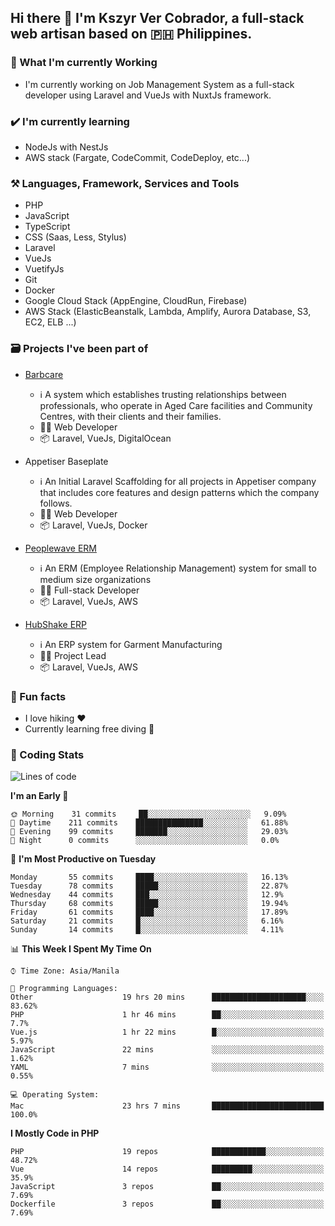 ## Hi there 👋 I'm Kszyr Ver Cobrador, a full-stack web artisan based on 🇵🇭 Philippines.

### 🚀 What I'm currently Working

- I'm currently working on Job Management System as a full-stack developer using Laravel and VueJs with NuxtJs framework.

### ✔️ I'm currently learning

- NodeJs with NestJs
- AWS stack (Fargate, CodeCommit, CodeDeploy, etc...)

### ⚒️ Languages, Framework, Services and Tools
- PHP
- JavaScript
- TypeScript
- CSS (Saas, Less, Stylus)
- Laravel
- VueJs
- VuetifyJs
- Git
- Docker
- Google Cloud Stack (AppEngine, CloudRun, Firebase)
- AWS Stack (ElasticBeanstalk, Lambda, Amplify, Aurora Database, S3, EC2, ELB ...)


### 🗃 Projects I've been part of

- <a href="https://appetiser.com.au/portfolio/barbcare" target="_blank">Barbcare</a>

  - ℹ️ A system which establishes trusting relationships between professionals, who operate in Aged Care facilities and Community Centres, with their clients and their families.
  - 👨‍💻 Web Developer
  - 📦 Laravel, VueJs, DigitalOcean

- Appetiser Baseplate

  - ℹ️ An Initial Laravel Scaffolding for all projects in Appetiser company that includes core features and design patterns which the company follows.
  - 👨‍💻 Web Developer
  - 📦 Laravel, VueJs, Docker

- <a href="https://peoplewave.co" target="_blank">Peoplewave ERM</a>

  - ℹ️ An ERM (Employee Relationship Management) system for small to medium size organizations
  - 👨‍💻 Full-stack Developer
  - 📦 Laravel, VueJs, AWS

- <a href="https://www.posbang.com/garment-erp" target="_blank">HubShake ERP</a>

  - ℹ️ An ERP system for Garment Manufacturing
  - 👨‍💻 Project Lead
  - 📦 Laravel, VueJs, AWS

### 🌴 Fun facts

- I love hiking ❤️
- Currently learning free diving 🥽

### 🌟 Coding Stats

<!-- WakaTime Stats -->

<!--START_SECTION:waka-->
![Lines of code](https://img.shields.io/badge/From%20Hello%20World%20I%27ve%20Written-461496%20lines%20of%20code-blue)

**I'm an Early 🐤** 

```text
🌞 Morning    31 commits     ██░░░░░░░░░░░░░░░░░░░░░░░   9.09% 
🌆 Daytime    211 commits    ███████████████░░░░░░░░░░   61.88% 
🌃 Evening    99 commits     ███████░░░░░░░░░░░░░░░░░░   29.03% 
🌙 Night      0 commits      ░░░░░░░░░░░░░░░░░░░░░░░░░   0.0%

```
📅 **I'm Most Productive on Tuesday** 

```text
Monday       55 commits     ████░░░░░░░░░░░░░░░░░░░░░   16.13% 
Tuesday      78 commits     █████░░░░░░░░░░░░░░░░░░░░   22.87% 
Wednesday    44 commits     ███░░░░░░░░░░░░░░░░░░░░░░   12.9% 
Thursday     68 commits     █████░░░░░░░░░░░░░░░░░░░░   19.94% 
Friday       61 commits     ████░░░░░░░░░░░░░░░░░░░░░   17.89% 
Saturday     21 commits     █░░░░░░░░░░░░░░░░░░░░░░░░   6.16% 
Sunday       14 commits     █░░░░░░░░░░░░░░░░░░░░░░░░   4.11%

```


📊 **This Week I Spent My Time On** 

```text
⌚︎ Time Zone: Asia/Manila

💬 Programming Languages: 
Other                    19 hrs 20 mins      █████████████████████░░░░   83.62% 
PHP                      1 hr 46 mins        ██░░░░░░░░░░░░░░░░░░░░░░░   7.7% 
Vue.js                   1 hr 22 mins        █░░░░░░░░░░░░░░░░░░░░░░░░   5.97% 
JavaScript               22 mins             ░░░░░░░░░░░░░░░░░░░░░░░░░   1.62% 
YAML                     7 mins              ░░░░░░░░░░░░░░░░░░░░░░░░░   0.55%

💻 Operating System: 
Mac                      23 hrs 7 mins       █████████████████████████   100.0%

```

**I Mostly Code in PHP** 

```text
PHP                      19 repos            ████████████░░░░░░░░░░░░░   48.72% 
Vue                      14 repos            █████████░░░░░░░░░░░░░░░░   35.9% 
JavaScript               3 repos             ██░░░░░░░░░░░░░░░░░░░░░░░   7.69% 
Dockerfile               3 repos             ██░░░░░░░░░░░░░░░░░░░░░░░   7.69%

```



<!--END_SECTION:waka-->
